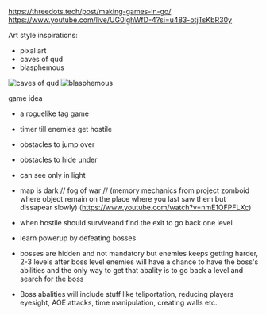 https://threedots.tech/post/making-games-in-go/
https://www.youtube.com/live/UG0lghWfD-4?si=u483-otjTsKbR30y


Art style inspirations:
  - pixal art
  - caves of qud 
  - blasphemous
    
![caves of qud](https://www.cavesofqud.com/img/barathrums-study.png)
![blasphemous](https://static0.gamerantimages.com/wordpress/wp-content/uploads/2021/12/Blasphemous-CROPPED.jpg)


game idea

- a roguelike tag game
- timer till enemies get hostile
- obstacles to jump over
- obstacles to hide under
- can see only in light
- map is dark // fog of war // (memory mechanics from project zomboid where object remain on the place where you last saw them but dissapear slowly) (https://www.youtube.com/watch?v=nmE1OFPFLXc)
- when hostile should surviveand find the exit to go back one level
- learn powerup by defeating bosses
- bosses are hidden and not mandatory but enemies keeps getting harder, 2-3 levels after boss level enemies will have a chance to have the boss's abilities and the only way to get that abality is to go back a level and search for the boss


- Boss abalities will include stuff like teliportation, reducing players eyesight, AOE attacks, time manipulation, creating walls etc.

  
